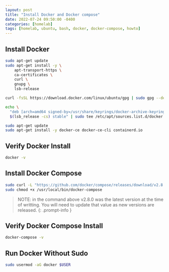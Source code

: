 ```yaml
---
layout: post
title: "Install Docker and Docker compose"
date: 2022-07-24 09:50:00 -0400
categories: [homelab]
tags: [homelab, ubuntu, bash, docker, docker-compose, howto]
---
```


## Install Docker
```bash
sudo apt-get update
sudo apt-get install -y \
    apt-transport-https \
    ca-certificates \
    curl \
    gnupg \
    lsb-release

curl -fsSL https://download.docker.com/linux/ubuntu/gpg | sudo gpg --dearmor -o /usr/share/keyrings/docker-archive-keyring.gpg

echo \
  "deb [arch=amd64 signed-by=/usr/share/keyrings/docker-archive-keyring.gpg] https://download.docker.com/linux/ubuntu \
  $(lsb_release -cs) stable" | sudo tee /etc/apt/sources.list.d/docker.list > /dev/null

sudo apt-get update
sudo apt-get install -y docker-ce docker-ce-cli containerd.io
```

## Verify Docker Install
```bash
docker -v 
``` 

## Install Docker Compose
```bash
sudo curl -L "https://github.com/docker/compose/releases/download/v2.8.0/docker-compose-linux-x86_64" -o /usr/local/bin/docker-compose
sudo chmod +x /usr/local/bin/docker-compose
```

> NOTE: in the command above v2.8.0 was the latest version at the time of writting. You will need to update that value as new versions are released.
{: .prompt-info }

## Verify Docker Compose Install
```bash
docker-compose -v
```

## Run Docker Without Sudo
```bash
sudo usermod -aG docker $USER
```
